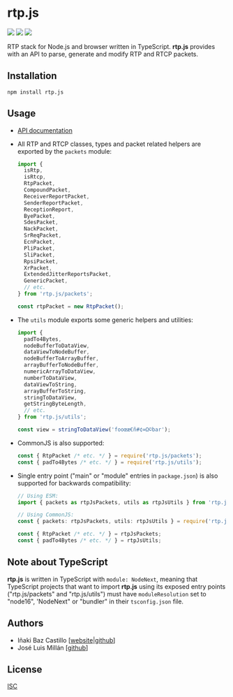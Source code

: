 # rtp.js

[![][npm-shield-rtp.js]][npm-rtp.js]
[![][github-actions-shield-rtp.js]][github-actions-rtp.js]
[![][github-actions-shield-docs]][github-actions-docs]

RTP stack for Node.js and browser written in TypeScript. **rtp.js** provides with an API to parse, generate and modify RTP and RTCP packets.

## Installation

```text
npm install rtp.js
```

## Usage

- [API documentation](https://versatica.github.io/rtp.js)

- All RTP and RTCP classes, types and packet related helpers are exported by the `packets` module:

  ```ts
  import {
  	isRtp,
  	isRtcp,
  	RtpPacket,
  	CompoundPacket,
  	ReceiverReportPacket,
  	SenderReportPacket,
  	ReceptionReport,
  	ByePacket,
  	SdesPacket,
  	NackPacket,
  	SrReqPacket,
  	EcnPacket,
  	PliPacket,
  	SliPacket,
  	RpsiPacket,
  	XrPacket,
  	ExtendedJitterReportsPacket,
  	GenericPacket,
  	// etc.
  } from 'rtp.js/packets';

  const rtpPacket = new RtpPacket();
  ```

- The `utils` module exports some generic helpers and utilities:

  ```ts
  import {
  	padTo4Bytes,
  	nodeBufferToDataView,
  	dataViewToNodeBuffer,
  	nodeBufferToArrayBuffer,
  	arrayBufferToNodeBuffer,
  	numericArrayToDataView,
  	numberToDataView,
  	dataViewToString,
  	arrayBufferToString,
  	stringToDataView,
  	getStringByteLength,
  	// etc.
  } from 'rtp.js/utils';

  const view = stringToDataView('fooœæ€ñ#¢∞Ω©bar');
  ```

- CommonJS is also supported:

  ```ts
  const { RtpPacket /* etc. */ } = require('rtp.js/packets');
  const { padTo4Bytes /* etc. */ } = require('rtp.js/utils');
  ```

- Single entry point ("main" or "module" entries in `package.json`) is also supported for backwards compatibility:

  ```ts
  // Using ESM:
  import { packets as rtpJsPackets, utils as rtpJsUtils } from 'rtp.js';

  // Using CommonJS:
  const { packets: rtpJsPackets, utils: rtpJsUtils } = require('rtp.js');

  const { RtpPacket /* etc. */ } = rtpJsPackets;
  const { padTo4Bytes /* etc. */ } = rtpJsUtils;
  ```

## Note about TypeScript

**rtp.js** is written in TypeScript with `module: NodeNext`, meaning that TypeScript projects that want to import **rtp.js** using its exposed entry points ("rtp.js/packets" and "rtp.js/utils") must have `moduleResolution` set to "node16", 'NodeNext" or "bundler" in their `tsconfig.json` file.

## Authors

- Iñaki Baz Castillo [[website](https://inakibaz.me)|[github](https://github.com/ibc/)]
- José Luis Millán [[github](https://github.com/jmillan/)]

## License

[ISC](./LICENSE.md)

[npm-shield-rtp.js]: https://img.shields.io/npm/v/rtp.js.svg
[npm-rtp.js]: https://npmjs.org/package/rtp.js
[github-actions-shield-rtp.js]: https://github.com/versatica/rtp.js/actions/workflows/rtp.js.yaml/badge.svg
[github-actions-rtp.js]: https://github.com/versatica/rtp.js/actions/workflows/rtp.js.yaml
[github-actions-shield-docs]: https://github.com/versatica/rtp.js/actions/workflows/docs.yaml/badge.svg
[github-actions-docs]: https://github.com/versatica/rtp.js/actions/workflows/docs.yaml
